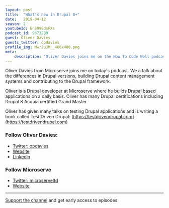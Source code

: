 ```yaml
---
layout: post
title:  "What's new in Drupal 8+"
date:   2019-04-12
season: 2
youtubeId: EnS99EdsFXs
podcast_id: 9373289
guest: Oliver Davies
guests_twitter: opdavies
profile_img: MwrJuJM__400x400.png
meta:
    description: "Oliver Davies joins me on the How To Code Well podcast to discuss the Drupal PHP framework"
---
```


Oliver Davies from Microserve joins me on today's podcast. We a talk about the differences in Drupal versions, building Drupal content management systems and contributing to the Drupal framework.

Oliver is a Drupal developer at Microserve where he builds Drupal based applications on a daily basis. Oliver has many Drupal certifications including Drupal 8 Acquia certified Grand Master

Oliver has given many talks on testing Drupal applications and is writing a book called Test Driven Drupal:
[https://testdrivendrupal.com](https://testdrivendrupal.com)

### Follow Oliver Davies:
- [Twitter: opdavies](https://twitter.com/opdavies) 
- [Website](https://www.oliverdavies.uk)
- [Linkedin](https://www.linkedin.com/in/opdavies)

### Follow Microserve
- [Twitter: microserveltd](https://twitter.com/microserveltd) 
- [Website](https://microserve.io) 

-------------------------------

[Support the channel](https://www.patreon.com/howToCodeWell) and get early access to episodes
